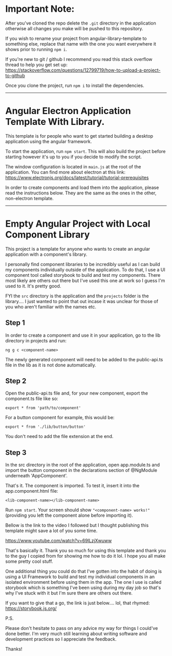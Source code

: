 # Important Note:
After you've cloned the repo delete the `.git` directory in the application otherwise all changes you make will be pushed to this repository.

If you wish to rename your project from angular-library-template to something else, replace that name with the one you want everywhere it shows prior to running `npm i`.

If you're new to git / github I recommend you read this stack overflow thread to help you get set up:
https://stackoverflow.com/questions/12799719/how-to-upload-a-project-to-github


Once you clone the project, run `npm i` to install the dependencies.
_____________________________________________________________________________________________________________________________________________________________
# Angular Electron Application Template With Library.

This template is for people who want to get started building a desktop application using the angular framework. 

To start the application, run `npm start`. This will also build the project before starting however it's up to you if you decide to modify the script.

The window configuration is located in `main.js` at the root of the application. You can find more about electron at this link:
https://www.electronjs.org/docs/latest/tutorial/tutorial-prerequisites


In order to create components and load them into the application, please read the instructions below. They are the same as the ones in the other, non-electron template.


_____________________________________________________________________________________________________________________________________________________________
# Empty Angular Project with Local Component Library
This project is a template for anyone who wants to create an angular application with a component's library.


I personally find component libraries to be incredibly useful as I can build my components individually outside of the application.
To do that, I use a UI component tool called storybook to build and test my components. There most likely are others out there but I've used this
one at work so I guess I'm used to it. It's pretty good.


FYI the `src` directory is the application and the `projects` folder is the library.... I just wanted to point that out incase it was unclear for those of you who aren't familiar with the names etc.


## Step 1
In order to create a component and use it in your application, go to the lib directory in projects and run:

`ng g c <component-name>`

The newly generated component will need to be added to the public-api.ts file in the lib as it is not done automatically.


## Step 2
Open the public-api.ts file and, for your new component, export the component.ts file like so:

`export * from 'path/to/component'`

For a button component for example, this would be:

`export * from './lib/button/button'`

You don't need to add the file extension at the end.


## Step 3
In the src directory in the root of the application, open app.module.ts and import the button component in the declarations section of @NgModule underneath 'AppComponent'.

That's it. The component is imported. To test it, insert it into the app.component.html file:

`<lib-component-name></lib-component-name>`


Run `npm start`. Your screen should show `"<component-name> works!"` (providing you left the component alone before importing it).



Bellow is the link to the video I followed but I thought publishing this template might save a lot of you some time.

https://www.youtube.com/watch?v=69lLzjXwuww


That's basically it. Thank you so much for using this template and thank you to the guy I copied from for showing me how to do it lol. I hope you all make some pretty cool stuff.



One additional thing you could do that I've gotten into the habit of doing is using a UI Framework to build and test my individual components in an isolated environment before using them in the app.
The one I use is called storybook which is something I've been using during my day job so that's why I've stuck with it but I'm sure there are others out there.

If you want to give that a go, the link is just below.... lol, that rhymed:
https://storybook.js.org/




P.S.

Please don't hesitate to pass on any advice my way for things I could've done better. I'm very much still learning about writing software and development practices so I appreciate the feedback.


Thanks!

